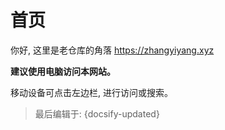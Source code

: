 # 首页
<!-- 你终于爬过来了, 欢迎你! -->
你好, 这里是老仓库的角落 https://zhangyiyang.xyz
<!-- > ![img](climb.gif) -->
<!-- > [cli2mb](ad.mp4 ':include :type=video width=100% height=400px') -->
<!-- [cinwell website](https://cinwell.com ':include :type=iframe width=100%') -->
<!-- > 你想怎么爬? 请在左下方边栏内选择。 -->

**建议使用电脑访问本网站。**

移动设备可点击左边栏, 进行访问或搜索。  

<!-- 此网站仍在建设中, 如有意见或建议, 请联系: zyyjyw@gmail.com -->


  
<!-- ![logo](icon.svg ':size=100') -->
  
  
  






> 最后编辑于: {docsify-updated}

